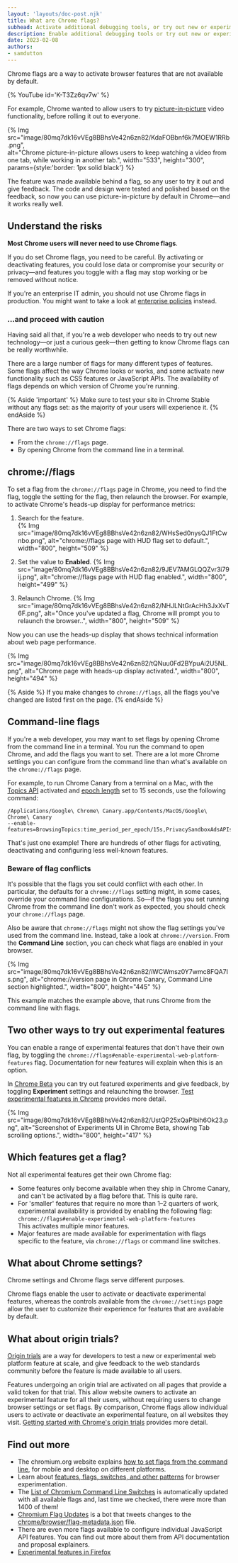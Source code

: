 ```yaml
---
layout: 'layouts/doc-post.njk'
title: What are Chrome flags?
subhead: Activate additional debugging tools, or try out new or experimental features.
description: Enable additional debugging tools or try out new or experimental features in Chrome. 
date: 2023-02-08
authors:
- samdutton
---
```


Chrome flags are a way to activate browser features that are not available by default.

{% YouTube
id='K-T3Zz6qv7w'
%}

For example, Chrome wanted to allow users to try [picture-in-picture](/blog/watch-video-using-picture-in-picture/) video functionality, before rolling it out to everyone.

{% Img src="image/80mq7dk16vVEg8BBhsVe42n6zn82/KdaFOBbnf6k7MOEW1RRb.png",  
  alt="Chrome picture-in-picture allows users to keep watching a video from one tab, while working
in another tab.", width="533", height="300", params={style:'border: 1px solid black'} %}

The feature was made available behind a flag, so any user to try it out and give feedback. The code
and design were tested and polished based on the feedback, so now you can use picture-in-picture by
default in Chrome—and it works really well.


## Understand the risks

**Most Chrome users will never need to use Chrome flags**.

If you do set Chrome flags, you need to be careful. By activating or deactivating features, you
could lose data or compromise your security or privacy—and features you toggle with a flag may stop
working or be removed without notice.

If you're an enterprise IT admin, you should not use Chrome flags in production. You might want to
take a look at [enterprise policies](https://chromeenterprise.google/policies/) instead. 

### ...and proceed with caution

Having said all that, if you're a web developer who needs to try out new technology—or just a
curious geek—then getting to know Chrome flags can be really worthwhile.

There are a large number of flags for many different types of features. Some flags affect the way
Chrome looks or works, and some activate new functionality such as CSS features or JavaScript APIs.
The availability of flags depends on which version of Chrome you're running.

{% Aside 'important' %}
Make sure to test your site in Chrome Stable without any flags set: as the majority of your users
will experience it.
{% endAside %}

There are two ways to set Chrome flags:
- From the `chrome://flags` page.
- By opening Chrome from the command line in a terminal.

## chrome://flags

To set a flag from the `chrome://flags` page in Chrome, you need to find the flag, toggle the setting
for the flag, then relaunch the browser.
For example, to activate Chrome's heads-up display for performance metrics:

1. Search for the feature.  
{% Img src="image/80mq7dk16vVEg8BBhsVe42n6zn82/WHsSed0nysQJ1FtCwnbo.png", alt="chrome://flags page
with HUD flag set to default.", width="800", height="509" %}

2. Set the value to **Enabled**.
{% Img src="image/80mq7dk16vVEg8BBhsVe42n6zn82/9JEV7AMGLQQZvr3i79ij.png", alt="chrome://flags page
with HUD flag enabled.", width="800", height="499" %}

3. Relaunch Chrome.
{% Img src="image/80mq7dk16vVEg8BBhsVe42n6zn82/NHJLNtGrAcHh3JxXvT6F.png", alt="Once you've updated a
flag, Chrome will prompt you to relaunch the browser..", width="800", height="509" %}

Now you can use the heads-up display that shows technical information about web page performance.  
  
{% Img src="image/80mq7dk16vVEg8BBhsVe42n6zn82/tQNuu0Fd2BYpuAi2U5NL.png", alt="Chrome page with
heads-up display activated.", width="800", height="494" %}

{% Aside %}
If you make changes to `chrome://flags`, all the flags you've changed are listed first on the
page.
{% endAside %}

## Command-line flags

If you're a web developer, you may want to set flags by opening Chrome from the command line in a
terminal. You run the command to open Chrome, and add the flags you want to set. There are a lot
more Chrome settings you can configure from the command line than what's available on the
`chrome://flags` page. 

For example, to run Chrome Canary from a terminal on a Mac, with the [Topics
API](/docs/privacy-sandbox/topics/) activated and [epoch
length](/docs/privacy-sandbox/topics/overview/#epoch) set to 15 seconds, use the
following command:

``` text
/Applications/Google\ Chrome\ Canary.app/Contents/MacOS/Google\ Chrome\ Canary
--enable-features=BrowsingTopics:time_period_per_epoch/15s,PrivacySandboxAdsAPIsOverride,PrivacySandboxSettings3,OverridePrivacySandboxSettingsLocalTesting  
```

That's just one example! There are hundreds of other flags for activating, deactivating and
configuring less well-known features.

### Beware of flag conflicts 

It's possible that the flags you set could conflict with each other. In particular, the defaults for
a `chrome://flags` setting might, in some cases, override your command line configurations. So—if
the flags you set running Chrome from the command line don't work as expected, you should check your
`chrome://flags` page.  

Also be aware that `chrome://flags` might not show the flag settings you've used from the
command line. Instead, take a look at `chrome://version`. From the **Command Line** section,
you can check what flags are enabled in your browser.

{% Img src="image/80mq7dk16vVEg8BBhsVe42n6zn82/iWCWmsz0Y7wmc8FQA7Is.png", alt="chrome://version page
in Chrome Canary, Command Line section highlighted.", width="800", height="445" %}

This example matches the example above, that runs Chrome from the command line with flags.

## Two other ways to try out experimental features

You can enable a range of experimental features that don't have their own flag, by toggling the
`chrome://flags#enable-experimental-web-platform-features` flag. Documentation for new features will
explain when this is an option.

In [Chrome Beta](https://www.google.com/intl/en_uk/chrome/beta/) you can try out featured
experiments and give feedback, by toggling **Experiment** settings and relaunching the browser.
[Test experimental features in Chrome](https://support.google.com/chrome/answer/10612145?hl=en-GB)
provides more detail.

{% Img src="image/80mq7dk16vVEg8BBhsVe42n6zn82/UstQP25xQaPlbih6Ok23.png",
  alt="Screenshot of Experiments UI in Chrome Beta, showing Tab scrolling options.",
  width="800", height="417" %}

## Which features get a flag?

Not all experimental features get their own Chrome flag:
* Some features only become available when they ship in Chrome Canary, and can't be activated by a
flag before that. This is quite rare.
* For 'smaller' features that require no more than 1–2 quarters of work, experimental availability
is provided by enabling the following flag: <br>
`chrome://flags#enable-experimental-web-platform-features`<br>
This activates multiple minor features.
* Major features are made available for experimentation with flags specific to the feature, via `chrome://flags` or command line switches.

## What about Chrome settings?

Chrome settings and Chrome flags serve different purposes.

Chrome flags enable the user to activate or deactivate experimental features, whereas the controls
available from the `chrome://settings` page allow the user to customize their experience for features
that are available by default.

## What about origin trials?

[Origin trials](/docs/web-platform/origin-trials/) are a way for
developers to test a new or experimental web platform feature at scale, and give feedback to the web
standards community before the feature is made available to all users.

Features undergoing an origin trial are activated on all pages that provide a valid token for that
trial. This allow website owners to activate an experimental feature for all their users, without
requiring users to change browser settings or set flags. By comparison, Chrome flags allow
individual users to activate or deactivate an experimental feature, on all websites they visit.
[Getting started with Chrome's origin trials](/docs/web-platform/origin-trials/)
provides more detail.

## Find out more 

- The chromium.org website explains
[how to set flags from the command line](https://www.chromium.org/developers/how-tos/run-chromium-with-flags/),
for mobile and desktop on different platforms.
- Learn about
[features, flags, switches, and other patterns](https://chromium.googlesource.com/chromium/src/+/main/docs/configuration.md)
for browser experimentation.
- The
[List of Chromium Command Line Switches](https://peter.sh/experiments/chromium-command-line-switches/)
is automatically updated with all available flags and, last time we checked, there were more
than 1400 of them!
- [Chromium Flag Updates](https://twitter.com/ChromiumFlags) is a bot that tweets changes to the [chrome/browser/flag-metadata.json](https://chromium.googlesource.com/chromium/src/+/master/chrome/browser/flag-metadata.json) file.
- There are even more flags available to configure individual JavaScript API features. You can
find out more about them from API documentation and proposal explainers.
- [Experimental features in Firefox](https://developer.mozilla.org/docs/Mozilla/Firefox/Experimental_features)
